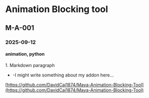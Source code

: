 # Animation Blocking tool
## M-A-001
### 2025-09-12
#### animation, python

1\. Markdown paragraph
- \-I might write something about my addon here...


[https://github.com/DavidCai1874/Maya-Animation-Blocking-Tool](https://github.com/DavidCai1874/Maya-Animation-Blocking-Tool)